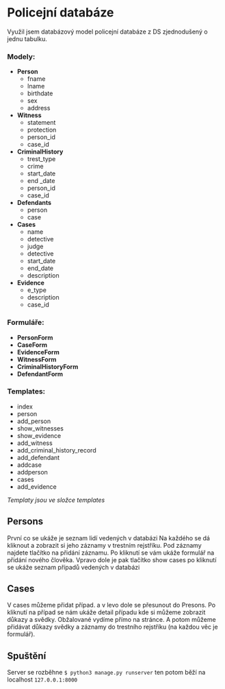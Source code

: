 # Policejní databáze
Využil jsem databázový model policejní databáze z DS zjednodušený o jednu tabulku.
### Modely:
- **Person**
    - fname
    - lname
    - birthdate
    - sex 
    - address
- **Witness**
    - statement
    - protection
    - person_id
    - case_id
- **CriminalHistory**
    - trest_type
    - crime
    - start_date
    - end _date
    - person_id
    - case_id
- **Defendants**
    - person
    - case
- **Cases**
    - name
    - detective
    - judge
    - detective
    - start_date
    - end_date
    - description
- **Evidence**
    - e_type
    - description
    - case_id

### Formuláře:
- **PersonForm**
- **CaseForm**
- **EvidenceForm**
- **WitnessForm**
- **CriminalHistoryForm**
- **DefendantForm**
### Templates:
- index
- person
- add_person
- show_witnesses
- show_evidence
- add_witness
- add_criminal_history_record
- add_defendant
- addcase
- addperson
- cases
- add_evidence

*Templaty jsou ve složce templates*

## Persons
První co se ukáže je seznam lidí vedených v databázi Na každého se dá kliknout a zobrazit si jeho záznamy v trestním rejstříku. Pod záznamy najdete tlačítko na přidání záznamu. Po kliknutí se vám ukáže formulář na přidání nového člověka. Vpravo dole je pak tlačítko show cases po kliknutí se ukáže seznam případů vedených v databázi

## Cases
V cases můžeme přidat případ. a v levo dole se přesunout do Presons. Po kliknutí na případ se nám ukáže detail případu kde si můžeme zobrazit důkazy a svědky. Obžalované vydíme přímo na stránce. A potom můžeme přidávat důkazy svědky a záznamy do trestního rejstříku (na každou věc je formulář).

## Spuštění
Server se rozběhne ```$ python3 manage.py runserver``` ten potom běží na localhost ```127.0.0.1:8000```

